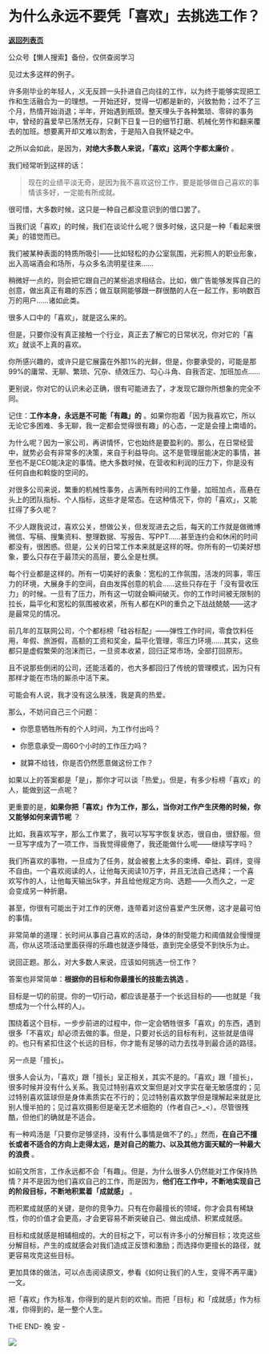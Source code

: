 # 为什么永远不要凭「喜欢」去挑选工作？

[**返回列表页**](/gzh/L先生说)

公众号【懒人搜索】备份，仅供查阅学习

见过太多这样的例子。

  

许多刚毕业的年轻人，义无反顾一头扑进自己向往的工作，以为终于能够实现把工作和生活融合为一的理想。一开始还好，觉得一切都是新的，兴致勃勃；过不了三个月，热情开始消退；半年，开始遇到瓶颈。整天埋头于各种繁琐、零碎的事务中，曾经的喜爱早已荡然无存，只剩下日复一日的细节打磨、机械化劳作和翻来覆去的加班。想要离开却又难以割舍，于是陷入自我怀疑之中。

  

之所以会如此，是因为，**对绝大多数人来说，「喜欢」这两个字都太廉价** 。

  

我们经常听到这样的话：

> 现在的业绩平淡无奇，是因为我不喜欢这份工作，要是能够做自己喜欢的事情该多好，一定能有所成就。

  

很可惜，大多数时候，这只是一种自己都没意识到的借口罢了。

  

当我们说「喜欢」的时候，我们在谈论什么呢？很多时候，这只是一种「看起来很美」的错觉而已。

  

我们被某种表面的特质所吸引——比如轻松的办公室氛围，光彩照人的职业形象，出入高端酒会和场所，与众多名流明星往来……

  

稍微好一点的，则会把它跟自己的某些追求相结合。比如，做广告能够发挥自己的创意，做出真正有趣的东西；做互联网能够跟一群很酷的人在一起工作，影响数百万的用户……诸如此类。

  

很多人口中的「喜欢」，就是这么来的。

  

但是，只要你没有真正接触一个行业，真正去了解它的日常状况，你对它的「喜欢」就谈不上真的喜欢。

  

你所感兴趣的，或许只是它展露在外那1%的光鲜，但是，你要承受的，可能是那99%的庸常、无聊、繁琐、冗杂、绩效压力、勾心斗角、自我否定、加班加点……

  

更别说，你对它的认识未必正确，很有可能进去了，才发现它跟你所想象的完全不同。

  

记住：**工作本身，永远是不可能「有趣」的** 。如果你抱着「因为我喜欢它，所以无论它多困难、多无聊，我一定都会觉得很有趣」的心态，一定是会撞上南墙的。

  

为什么呢？因为一家公司，再讲情怀，它也始终是要盈利的。那么，在日常经营中，就势必会有非常多的决策，来自于利益导向。这不是管理层能决定的事情，甚至也不是CEO能决定的事情。绝大多数时候，在营收和利润的压力下，你是没有任何自由和斡旋的空间的。

  

对很多公司来说，繁重的机械性事务，占满所有时间的工作量，加班加点，高悬在头上的团队指标、个人指标，这些才是常态。在这种情况下，你的「喜欢」，又能扛得了多久呢？

  

不少人跟我说过，喜欢公关，想做公关，但发现进去之后，每天的工作就是做微博微信、写稿、搜集资料、整理数据、写报告、写PPT……甚至连约会和休闲的时间都没有，很困惑。但是，公关的日常工作本来就是这样的呀。你所有的一切美好想象，要么只存在于最顶尖的高层，要么全是杜撰。

  

每个行业都是这样的。所有一切美好的表象：宽松的工作氛围，活泼的同事，零压力的环境，大展身手的空间，自由发挥创意的机会……这些只存在于「没有营收压力」的时候。一旦有了压力，所有这一切就会瞬间破灭。你的工作时间被无限制的拉长，扁平化和宽松的氛围被收紧，所有人都在KPI的重负之下战战兢兢——这才是最常见的情况。

  

前几年的互联网公司，个个都标榜「硅谷标配」——弹性工作时间，零食饮料任用，年假、旅游假，高额的工资和奖金，扁平化管理，零压力环境……其实，这些都只是虚假繁荣的泡沫而已，一旦资本收紧，回归正常市场，全部打回原形。

  

且不说那些倒闭的公司，还能活着的，也大多都回归了传统的管理模式，因为只有那样才能在市场的厮杀中活下来。

  

可能会有人说，我才没有这么肤浅，我是真的热爱。

  

那么，不妨问自己三个问题：

  * 你愿意牺牲所有的个人时间，为工作付出吗？

  * 你愿意承受一周60个小时的工作压力吗？

  * 就算不给钱，你是否仍然愿意做这份工作？

  

如果以上的答案都是「是」，那你才可以谈「热爱」。但是，有多少标榜「喜欢」的人，能做到这一点呢？

  

更重要的是，**如果你把「喜欢」作为工作，那么，当你对工作产生厌倦的时候，你又能够如何来调节呢** ？

  

比如，我喜欢写字，那么工作累了，我可以写写字恢复状态，很自由，很舒服。但一旦写字成为了一项工作，当我觉得疲倦了，我还能做什么呢——继续写字吗？

  

我们所喜欢的事物，一旦成为了任务，就会被套上太多的束缚、牵扯、羁绊，变得不自由。一个喜欢阅读的人，让他每天阅读10万字，并且无法自己选择；一个喜欢写作的人，让他每天输出5k字，并且给他规定方向、选题——久而久之，一定会变成另一种折磨。

  

甚至，你很有可能出于对工作的厌倦，连带着对这份喜爱产生厌倦，这才是最可怕的事情。

  

非常简单的道理：长时间从事自己喜欢的活动，身体的耐受能力和阈值就会慢慢提高，你从这项活动里面获得的乐趣也就逐步降低，直到完全感受不到快乐为止。

  

说回正题。那么，对大多数人来说，应该如何挑选一份工作？

  

答案也非常简单：**根据你的目标和你最擅长的技能去挑选** 。

  

目标是一切的前提。你的一切行动，都应该是基于一个长远目标的——也就是「我想成为一个什么样的人」。

  

围绕着这个目标，一步步前进的过程中，你一定会牺牲很多「喜欢」的东西，遇到很多「不喜欢」却必须去做的事。但是，只要对长远的目标有利，这些就是值得的。也只有紧扣住这个长远的目标，你才能有足够的动力去找寻到最合适的路径。

  

另一点是「擅长」。

  

很多人会认为，「喜欢」跟「擅长」呈正相关，其实不是的。「喜欢」跟「擅长」，很多时候并没有什么关系。我见过特别喜欢文案但是对文字实在毫无敏感度的；见过特别喜欢篮球但是身体素质实在不行的；见过特别喜欢数学但是理解起来就是比别人慢半拍的；见过喜欢摄影但是毫无艺术细胞的（作者自己>_<）。尽管很残酷，但他们的确就是不适合。

  

有一种鸡汤是「只要你足够坚持，没有什么事情是做不了的。」然而，**在自己不擅长或者不适合的方向上走得太远，是对自己的能力、以及其他方面天赋的一种最大的浪费**
。

  

如前文所言，工作永远都不会「有趣」。但是，为什么很多人仍然能对工作保持热情？并不是因为他们喜欢自己的工作，而是因为，**他们在工作中，不断地实现自己的阶段目标，不断地积累着「成就感」**
。

  

而积累成就感的关键，是你的竞争力。只有在你最擅长的领域，你才会具有稀缺性，你的价值才会更高，才会更容易不断突破自己、做出成绩、积累成就感。

  

目标和成就感是相辅相成的。大的目标之下，可以有许多小的分解目标；攻克这些分解目标，产生的成就感会对我们造成正反馈和激励；而选择你更擅长的路径，就更容易攻克这些目标。

  

更加具体的做法，可以点击阅读原文，参看《如何让我们的人生，变得不再平庸》一文。

  

把「喜欢」作为标准，你得到的是片刻的欢愉。而把「目标」和「成就感」作为标准，你得到的，是一整个人生。

  

  
THE END\- 晚 安 -  

  

![](http://mmbiz.qpic.cn/mmbiz/yWXmuSFeCk07xcveepH095ayA6HgZPAsz01WicGQiaLPMrJsOcsXoQRAicFVzSntr4ANlI2G9I6uVHKcIhp5umGSg/0?wx_fmt=gif)  

